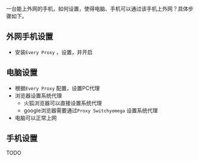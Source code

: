一台能上外网的手机，如何设置，使得电脑、手机可以通过该手机上外网？具体步骤如下。



## 外网手机设置

* 安装`Every Proxy` ，设置，并开启



## 电脑设置

* 根据`Every Proxy` 配置，设置PC代理
* 浏览器设置系统代理
  * 火狐浏览器可以直接设置系统代理
  * google浏览器需要通过`Proxy Switchyomega` 设置系统代理
* 电脑可以正常上网



## 手机设置

TODO





